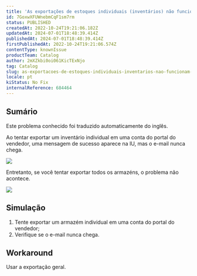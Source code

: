 ```yaml
---
title: 'As exportações de estoques individuais (inventários) não funcionam nas contas do Seller Portal'
id: 7GoxwXFUWnebmCqF1sm7rm
status: PUBLISHED
createdAt: 2022-10-24T19:21:06.182Z
updatedAt: 2024-07-01T18:48:39.414Z
publishedAt: 2024-07-01T18:48:39.414Z
firstPublishedAt: 2022-10-24T19:21:06.574Z
contentType: knownIssue
productTeam: Catalog
author: 2mXZkbi0oi061KicTExNjo
tag: Catalog
slug: as-exportacoes-de-estoques-individuais-inventarios-nao-funcionam-nas-contas-do-seller-portal
locale: pt
kiStatus: No Fix
internalReference: 684464
---
```


## Sumário

<div class="alert alert-info">
  <p>Este problema conhecido foi traduzido automaticamente do inglês.</p>
</div>



Ao tentar exportar um inventário individual em uma conta do portal do vendedor, uma mensagem de sucesso aparece na IU, mas o e-mail nunca chega.

 ![](https://vtexhelp.zendesk.com/attachments/token/jZNSStiS1PxKHZpHPNmMrRKNl/?name=image.png)

Entretanto, se você tentar exportar todos os armazéns, o problema não acontece.

 ![](https://vtexhelp.zendesk.com/attachments/token/xy8qVAYlE7VlMoSTge7HAVOaz/?name=image.png)



## Simulação



1. Tente exportar um armazém individual em uma conta do portal do vendedor;
2. Verifique se o e-mail nunca chega.



## Workaround


Usar a exportação geral.

